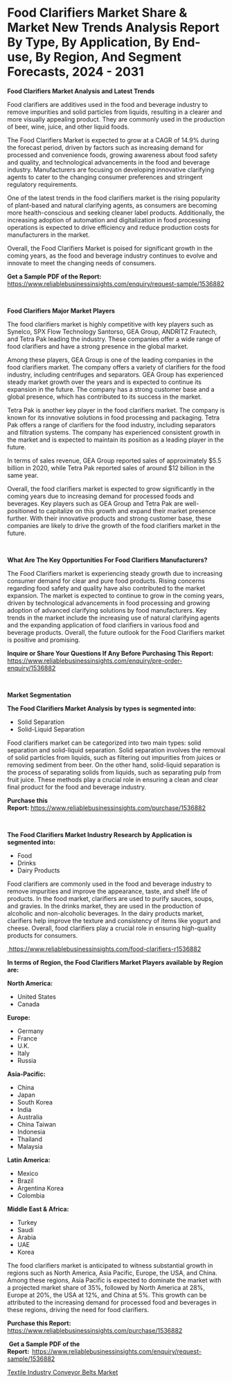 <p><h1>Food Clarifiers Market Share & Market New Trends Analysis Report By Type, By Application, By End-use, By Region, And Segment Forecasts, 2024 - 2031</h1></p><p><strong>Food Clarifiers Market Analysis and Latest Trends</strong></p>
<p><p>Food clarifiers are additives used in the food and beverage industry to remove impurities and solid particles from liquids, resulting in a clearer and more visually appealing product. They are commonly used in the production of beer, wine, juice, and other liquid foods.</p><p>The Food Clarifiers Market is expected to grow at a CAGR of 14.9% during the forecast period, driven by factors such as increasing demand for processed and convenience foods, growing awareness about food safety and quality, and technological advancements in the food and beverage industry. Manufacturers are focusing on developing innovative clarifying agents to cater to the changing consumer preferences and stringent regulatory requirements.</p><p>One of the latest trends in the food clarifiers market is the rising popularity of plant-based and natural clarifying agents, as consumers are becoming more health-conscious and seeking cleaner label products. Additionally, the increasing adoption of automation and digitalization in food processing operations is expected to drive efficiency and reduce production costs for manufacturers in the market.</p><p>Overall, the Food Clarifiers Market is poised for significant growth in the coming years, as the food and beverage industry continues to evolve and innovate to meet the changing needs of consumers.</p></p>
<p><strong>Get a Sample PDF of the Report:&nbsp;</strong> <a href="https://www.reliablebusinessinsights.com/enquiry/request-sample/1536882">https://www.reliablebusinessinsights.com/enquiry/request-sample/1536882</a></p>
<p>&nbsp;</p>
<p><strong>Food Clarifiers Major Market Players</strong></p>
<p><p>The food clarifiers market is highly competitive with key players such as Synelco, SPX Flow Technology Santorso, GEA Group, ANDRITZ Frautech, and Tetra Pak leading the industry. These companies offer a wide range of food clarifiers and have a strong presence in the global market.</p><p>Among these players, GEA Group is one of the leading companies in the food clarifiers market. The company offers a variety of clarifiers for the food industry, including centrifuges and separators. GEA Group has experienced steady market growth over the years and is expected to continue its expansion in the future. The company has a strong customer base and a global presence, which has contributed to its success in the market.</p><p>Tetra Pak is another key player in the food clarifiers market. The company is known for its innovative solutions in food processing and packaging. Tetra Pak offers a range of clarifiers for the food industry, including separators and filtration systems. The company has experienced consistent growth in the market and is expected to maintain its position as a leading player in the future.</p><p>In terms of sales revenue, GEA Group reported sales of approximately $5.5 billion in 2020, while Tetra Pak reported sales of around $12 billion in the same year.</p><p>Overall, the food clarifiers market is expected to grow significantly in the coming years due to increasing demand for processed foods and beverages. Key players such as GEA Group and Tetra Pak are well-positioned to capitalize on this growth and expand their market presence further. With their innovative products and strong customer base, these companies are likely to drive the growth of the food clarifiers market in the future.</p></p>
<p>&nbsp;</p>
<p><strong>What Are The Key Opportunities For Food Clarifiers Manufacturers?</strong></p>
<p><p>The Food Clarifiers market is experiencing steady growth due to increasing consumer demand for clear and pure food products. Rising concerns regarding food safety and quality have also contributed to the market expansion. The market is expected to continue to grow in the coming years, driven by technological advancements in food processing and growing adoption of advanced clarifying solutions by food manufacturers. Key trends in the market include the increasing use of natural clarifying agents and the expanding application of food clarifiers in various food and beverage products. Overall, the future outlook for the Food Clarifiers market is positive and promising.</p></p>
<p><strong>Inquire or Share Your Questions If Any Before Purchasing This Report:</strong> <a href="https://www.reliablebusinessinsights.com/enquiry/pre-order-enquiry/1536882">https://www.reliablebusinessinsights.com/enquiry/pre-order-enquiry/1536882</a></p>
<p>&nbsp;</p>
<p><strong>Market Segmentation</strong></p>
<p><strong>The Food Clarifiers Market Analysis by types is segmented into:</strong></p>
<p><ul><li>Solid Separation</li><li>Solid-Liquid Separation</li></ul></p>
<p><p>Food clarifiers market can be categorized into two main types: solid separation and solid-liquid separation. Solid separation involves the removal of solid particles from liquids, such as filtering out impurities from juices or removing sediment from beer. On the other hand, solid-liquid separation is the process of separating solids from liquids, such as separating pulp from fruit juice. These methods play a crucial role in ensuring a clean and clear final product for the food and beverage industry.</p></p>
<p><strong>Purchase this Report:&nbsp;</strong><a href="https://www.reliablebusinessinsights.com/purchase/1536882">https://www.reliablebusinessinsights.com/purchase/1536882</a></p>
<p>&nbsp;</p>
<p><strong>The Food Clarifiers Market Industry Research by Application is segmented into:</strong></p>
<p><ul><li>Food</li><li>Drinks</li><li>Dairy Products</li></ul></p>
<p><p>Food clarifiers are commonly used in the food and beverage industry to remove impurities and improve the appearance, taste, and shelf life of products. In the food market, clarifiers are used to purify sauces, soups, and gravies. In the drinks market, they are used in the production of alcoholic and non-alcoholic beverages. In the dairy products market, clarifiers help improve the texture and consistency of items like yogurt and cheese. Overall, food clarifiers play a crucial role in ensuring high-quality products for consumers.</p></p>
<p><a href="https://www.reliablebusinessinsights.com/food-clarifiers-r1536882">&nbsp;https://www.reliablebusinessinsights.com/food-clarifiers-r1536882</a></p>
<p><strong>In terms of Region, the Food Clarifiers Market Players available by Region are:</strong></p>
<p>
    <p> <strong> North America: </strong>
        <ul>
            <li>United States</li>
            <li>Canada</li>
        </ul>
        </p> 
    <p> <strong> Europe: </strong>
        <ul>
            <li>Germany</li>
            <li>France</li>
            <li>U.K.</li>
            <li>Italy</li>
            <li>Russia</li>
        </ul>
        </p> 
    <p> <strong> Asia-Pacific: </strong>
        <ul>
            <li>China</li>
            <li>Japan</li>
            <li>South Korea</li>
            <li>India</li>
            <li>Australia</li>
            <li>China Taiwan</li>
            <li>Indonesia</li>
            <li>Thailand</li>
            <li>Malaysia</li>
        </ul>
        </p> 
    <p> <strong> Latin America: </strong>
        <ul>
            <li>Mexico</li>
            <li>Brazil</li>
            <li>Argentina Korea</li>
            <li>Colombia</li>
        </ul>
        </p> 
    <p> <strong> Middle East & Africa: </strong>
        <ul>
            <li>Turkey</li>
            <li>Saudi</li>
            <li>Arabia</li>
            <li>UAE</li>
            <li>Korea</li>
        </ul>
    </p>
    </p>
<p><p>The food clarifiers market is anticipated to witness substantial growth in regions such as North America, Asia Pacific, Europe, the USA, and China. Among these regions, Asia Pacific is expected to dominate the market with a projected market share of 35%, followed by North America at 28%, Europe at 20%, the USA at 12%, and China at 5%. This growth can be attributed to the increasing demand for processed food and beverages in these regions, driving the need for food clarifiers.</p></p>
<p><strong>Purchase this Report: </strong><a href="https://www.reliablebusinessinsights.com/purchase/1536882">https://www.reliablebusinessinsights.com/purchase/1536882</a></p>
<p>&nbsp;<strong>Get a Sample PDF of the Report:&nbsp;&nbsp;</strong><a href="https://www.reliablebusinessinsights.com/enquiry/request-sample/1536882">https://www.reliablebusinessinsights.com/enquiry/request-sample/1536882</a></p>
<p><strong></strong></p>
<p><p><a href="https://github.com/Chiragrp22/Market-Research-Report-List-5/blob/main/textile-industry-conveyor-belts-market.md">Textile Industry Conveyor Belts Market</a></p></p>